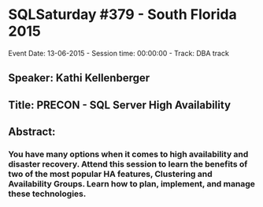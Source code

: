 # SQLSaturday #379 - South Florida 2015
Event Date: 13-06-2015 - Session time: 00:00:00 - Track: DBA track
## Speaker: Kathi Kellenberger
## Title: PRECON - SQL Server High Availability
## Abstract:
### You have many options when it comes to high availability and disaster recovery. Attend this session to learn the benefits of two of the most popular HA features, Clustering and Availability Groups. Learn how to plan, implement, and manage these technologies. 

